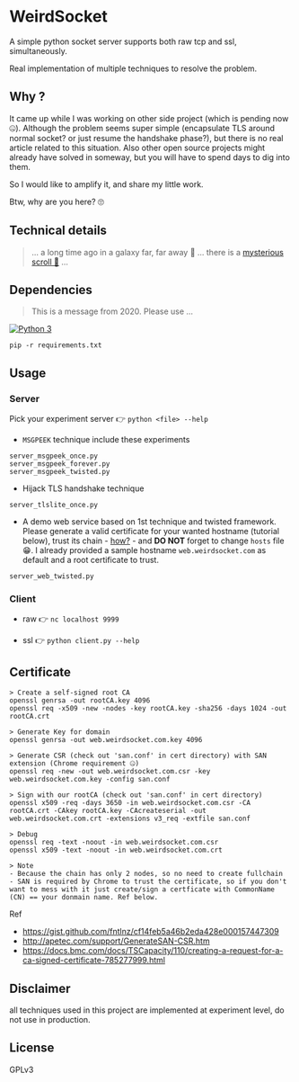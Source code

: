 # WeirdSocket

A simple python socket server supports both raw tcp and ssl, simultaneously.

Real implementation of multiple techniques to resolve the problem.

## Why ?

It came up while I was working on other side project (which is pending now 🤐). Although the problem seems super simple (encapsulate TLS around normal socket? or just resume the handshake phase?), but there is no real article related to this situation. Also other open source projects might already have solved in someway, but you will have to spend days to dig into them.

So I would like to amplify it, and share my little work.

Btw, why are you here? 🙄

## Technical details

> ... a long time ago in a galaxy far, far away 🖖 ... there is a [mysterious scroll 📜](https://blog.trich.im/project/2019/weirdsocket/) ...

## Dependencies

> This is a message from 2020. Please use ...

[![Python 3](https://img.shields.io/badge/python-3-blue.svg)](https://www.python.org/downloads/)

`pip -r requirements.txt`

## Usage

### Server

Pick your experiment server 👉 `python <file> --help`

- `MSGPEEK` technique include these experiments
```
server_msgpeek_once.py
server_msgpeek_forever.py
server_msgpeek_twisted.py
```

- Hijack TLS handshake technique
```
server_tlslite_once.py
```

- A demo web service based on 1st technique and twisted framework. Please generate a valid certificate for your wanted hostname (tutorial below), trust its chain - [how?](https://support.portswigger.net/customer/portal/articles/1783075-installing-burp-s-ca-certificate-in-your-browser) - and **DO NOT** forget to change `hosts` file 😁. I already provided a sample hostname `web.weirdsocket.com` as default and a root certificate to trust.
```
server_web_twisted.py
```

### Client

- raw 👉 `nc localhost 9999`

- ssl 👉 `python client.py --help`

## Certificate

```
> Create a self-signed root CA
openssl genrsa -out rootCA.key 4096
openssl req -x509 -new -nodes -key rootCA.key -sha256 -days 1024 -out rootCA.crt

> Generate Key for domain
openssl genrsa -out web.weirdsocket.com.key 4096

> Generate CSR (check out 'san.conf' in cert directory) with SAN extension (Chrome requirement 🤐)
openssl req -new -out web.weirdsocket.com.csr -key web.weirdsocket.com.key -config san.conf

> Sign with our rootCA (check out 'san.conf' in cert directory)
openssl x509 -req -days 3650 -in web.weirdsocket.com.csr -CA rootCA.crt -CAkey rootCA.key -CAcreateserial -out web.weirdsocket.com.crt -extensions v3_req -extfile san.conf

> Debug
openssl req -text -noout -in web.weirdsocket.com.csr
openssl x509 -text -noout -in web.weirdsocket.com.crt

> Note
- Because the chain has only 2 nodes, so no need to create fullchain
- SAN is required by Chrome to trust the certificate, so if you don't want to mess with it just create/sign a certficate with CommonName (CN) == your donmain name. Ref below.
```

Ref
- https://gist.github.com/fntlnz/cf14feb5a46b2eda428e000157447309
- http://apetec.com/support/GenerateSAN-CSR.htm
- https://docs.bmc.com/docs/TSCapacity/110/creating-a-request-for-a-ca-signed-certificate-785277999.html
 

## Disclaimer

all techniques used in this project are implemented at experiment level, do not use in production.

## License

GPLv3